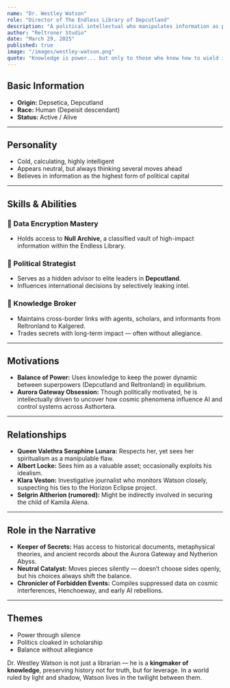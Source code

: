 ```yaml
---
name: "Dr. Westley Watson"
role: "Director of The Endless Library of Depcutland"
description: "A political intellectual who manipulates information as power, Watson is the keeper of forbidden knowledge and a silent strategist behind Asthortera’s global balance."
author: "Reltroner Studio"
date: "March 29, 2025"
published: true
image: "/images/westley-watson.png"
quote: "Knowledge is power... but only to those who know how to wield it."
---
```


## Basic Information
- **Origin:** Depsetica, Depcutland  
- **Race:** Human (Depeisit descendant)  
- **Status:** Active / Alive

---

## Personality
- Cold, calculating, highly intelligent
- Appears neutral, but always thinking several moves ahead
- Believes in information as the highest form of political capital

---

## Skills & Abilities
### 🔐 Data Encryption Mastery
- Holds access to **Null Archive**, a classified vault of high-impact information within the Endless Library.

### 🧠 Political Strategist
- Serves as a hidden advisor to elite leaders in **Depcutland**.
- Influences international decisions by selectively leaking intel.

### 🔗 Knowledge Broker
- Maintains cross-border links with agents, scholars, and informants from Reltronland to Kalgered.
- Trades secrets with long-term impact — often without allegiance.

---

## Motivations
- **Balance of Power:** Uses knowledge to keep the power dynamic between superpowers (Depcutland and Reltronland) in equilibrium.
- **Aurora Gateway Obsession:** Though politically motivated, he is intellectually driven to uncover how cosmic phenomena influence AI and control systems across Asthortera.

---

## Relationships
- **Queen Valethra Seraphine Lunara:** Respects her, yet sees her spiritualism as a manipulable flaw.
- **Albert Locke:** Sees him as a valuable asset; occasionally exploits his idealism.
- **Klara Veston:** Investigative journalist who monitors Watson closely, suspecting his ties to the Horizon Eclipse project.
- **Selgrin Altherion (rumored):** Might be indirectly involved in securing the child of Kamila Alena.

---

## Role in the Narrative
- **Keeper of Secrets:** Has access to historical documents, metaphysical theories, and ancient records about the Aurora Gateway and Nytherion Abyss.
- **Neutral Catalyst:** Moves pieces silently — doesn’t choose sides openly, but his choices always shift the balance.
- **Chronicler of Forbidden Events:** Compiles suppressed data on cosmic interferences, Henchoeway, and early AI rebellions.

---

## Themes
- Power through silence  
- Politics cloaked in scholarship  
- Balance without allegiance

Dr. Westley Watson is not just a librarian — he is a **kingmaker of knowledge**, preserving history not for truth, but for leverage. In a world ruled by light and shadow, Watson lives in the twilight between them.
